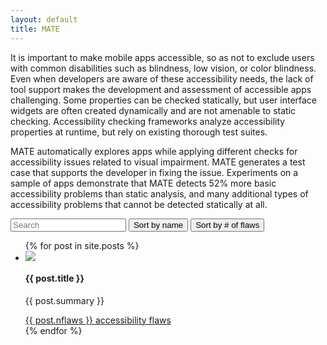 ```yaml
---
layout: default
title: MATE
---
```


It is important to make mobile apps accessible, so as not to exclude
users with common disabilities such as blindness, low vision, or color
blindness. Even when developers are aware of these accessibility
needs, the lack of tool support makes the development and assessment
of accessible apps challenging. Some properties can be checked
statically, but user interface widgets are often created dynamically
and are not amenable to static checking. Accessibility checking
frameworks analyze accessibility properties at runtime, but rely on
existing thorough test suites.


MATE automatically explores apps while applying different checks for
accessibility issues related to visual impairment. MATE generates a
test case that supports the developer in fixing the issue.
Experiments on a sample of apps demonstrate that MATE detects 52% more
basic accessibility problems than static analysis, and many additional
types of accessibility problems that cannot be detected statically at
all.


<div class="apps-list" id="apps-list">
  <input class="search" placeholder="Search" />
  <button class="sort" data-sort="name">Sort by name</button>
  <button class="sort" data-sort="flaws">Sort by # of flaws</button>

  <ul class="list">
    {% for post in site.posts %}
    <li class="app">
        <img src="{{ post.icon }}" class="avatar">
        <h4 class="name">{{ post.title }}</h4>
        <p class="summary">{{ post.summary }}</p>
        <a class="flaws" href="{{ post.report }}">{{ post.nflaws }} accessibility flaws</a>
    </li>
    {% endfor %}
  </ul>

</div>

<script>
var options = {
    valueNames: [ 'name', 'summary', 'flaws' ]
};

var hackerList = new List('apps-list', options);
</script>
